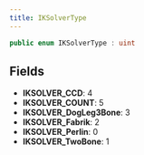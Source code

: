 ```yaml
---
title: IKSolverType
---
```


```csharp
public enum IKSolverType : uint
```

## Fields

- **IKSOLVER_CCD**: 4
- **IKSOLVER_COUNT**: 5
- **IKSOLVER_DogLeg3Bone**: 3
- **IKSOLVER_Fabrik**: 2
- **IKSOLVER_Perlin**: 0
- **IKSOLVER_TwoBone**: 1

